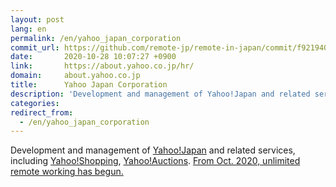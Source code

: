 ```yaml
---
layout: post
lang: en
permalink: /en/yahoo_japan_corporation
commit_url: https://github.com/remote-jp/remote-in-japan/commit/f921940671ebd18478dc941d894f9a4ba9c427b5
date:       2020-10-28 10:07:27 +0900
link:       https://about.yahoo.co.jp/hr/
domain:     about.yahoo.co.jp
title:      Yahoo Japan Corporation
description: 'Development and management of Yahoo!Japan and related services, including Yahoo!Shopping, Yahoo!Auctions. From Oct. 2020, unlimited remote working has begun.'
categories: 
redirect_from:
  - /en/yahoo_japan_corporation
---
```


<p>Development and management of <a href="https://www.yahoo.co.jp/">Yahoo!Japan</a> and related services, including <a href="https://shopping.yahoo.co.jp/">Yahoo!Shopping</a>, <a href="https://auctions.yahoo.co.jp/">Yahoo!Auctions</a>. <a href="https://about.yahoo.co.jp/pr/release/2020/07/15a/">From Oct. 2020, unlimited remote working has begun.</a></p>
